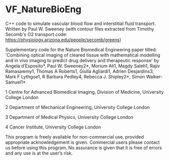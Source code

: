 # VF_NatureBioEng
C++ code to simulate vascular blood flow and interstitial fluid transport.
Written by Paul W. Sweeney (with contour files extracted from Timothy Secomb's O2 transport code: https://physiology.arizona.edu/people/secomb/greens)

Supplementary code for the Nature Biomedical Engineering paper titled: 'Combining optical imaging of cleared tissue with mathematical modelling and in vivo imaging to predict drug delivery and therapeutic response' by Angela d’Esposito*, Paul W. Sweeney2*, Morium Ali1, Magdy Saleh1, Rajiv Ramasawmy1, Thomas A Roberts1, Giulia Agliardi1, Adrien Desjardins3, Mark F Lythgoe1, R Barbara Pedley4, Rebecca J. Shipley2*, Simon Walker-Samuel1*

1 Centre for Advanced Biomedical Imaging, Division of Medicine, University College London

2 Department of Mechanical Engineering, University College London

3 Department of Medical Physics, University College London

4 Cancer Institute, University College London


This program is freely available for non-commercial use, provided appropriate acknowledgement is given. Commercial users please contact us before using this program. No assurance is given that it is free of errors and any use is at the user’s risk.
